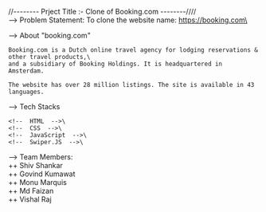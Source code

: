 //-------- Prject Title :- Clone of Booking.com --------////\
--> Problem Statement:
To clone the website name: https://booking.com\

--> About "booking.com"

    Booking.com is a Dutch online travel agency for lodging reservations & other travel products,\
    and a subsidiary of Booking Holdings. It is headquartered in Amsterdam.

    The website has over 28 million listings. The site is available in 43 languages.

--> Tech Stacks

    <!--  HTML  -->\
    <!--  CSS  -->\
    <!--  JavaScript  -->\
    <!--  Swiper.JS  -->\

--> Team Members:\
++ Shiv Shankar\
++ Govind Kumawat\
++ Monu Marquis\
++ Md Faizan\
++ Vishal Raj

